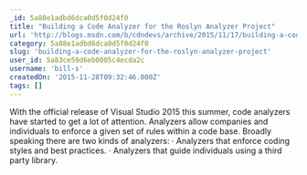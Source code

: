 ```yaml
---
_id: 5a88e1adbd6dca0d5f0d24f0
title: "Building a Code Analyzer for the Roslyn Analyzer Project"
url: 'http://blogs.msdn.com/b/cdndevs/archive/2015/11/17/building-a-code-analyzer-for-the-roslyn-analyzer-project.aspx'
category: 5a88e1adbd6dca0d5f0d24f0
slug: 'building-a-code-analyzer-for-the-roslyn-analyzer-project'
user_id: 5a83ce59d6eb0005c4ecda2c
username: 'bill-s'
createdOn: '2015-11-28T09:32:46.000Z'
tags: []
---
```


With the official release of Visual Studio 2015 this summer, code analyzers have started to get a lot of attention. Analyzers allow companies and individuals to enforce a given set of rules within a code base.
Broadly speaking there are two kinds of analyzers:
· Analyzers that enforce coding styles and best practices.
· Analyzers that guide individuals using a third party library.
